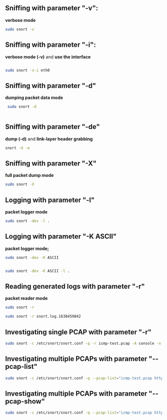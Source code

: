 ## **Sniffing with parameter "-v"**: 
**verbose mode**
```bash 
sudo snort -v

```

## Sniffing with parameter "-i": 
**verbose mode (-v)** and **use the interface**

```bash

sudo snort -v-i eth0


```

## Sniffing with parameter "-d"
**dumping packet data mode**
```bash
 sudo snort -d
  
```

## Sniffing with parameter "-de"
**dump (-d)** and **link-layer header grabbing**

```bash
snort -d -e

```

  
## Sniffing with parameter "-X"
**full packet dump mode**

```bash
sudo snort -X
```

## Logging with parameter "-l"
**packet logger mode**
```bash
sudo snort -dev -l .


```

## Logging with parameter "-K ASCII"
**packet logger mode;**
```bash
sudo snort -dev -K ASCII


sudo snort -dev -K ASCII -l .

```

## Reading generated logs with parameter "-r"
**packet reader mode**
```bash
sudo snort -r

sudo snort -r snort.log.1638459842

```

##   Investigating single PCAP with parameter "-r"

```bash
sudo snort -c /etc/snort/snort.conf -q -r icmp-test.pcap -A console -n 10
```

## Investigating multiple PCAPs with parameter "--pcap-list"
```bash
sudo snort -c /etc/snort/snort.conf -q --pcap-list="icmp-test.pcap http2.pcap" -A console -n 10
```

##  Investigating multiple PCAPs with parameter "--pcap-show"

```bash
sudo snort -c /etc/snort/snort.conf -q --pcap-list="icmp-test.pcap http2.pcap" -A console --pcap-show

```